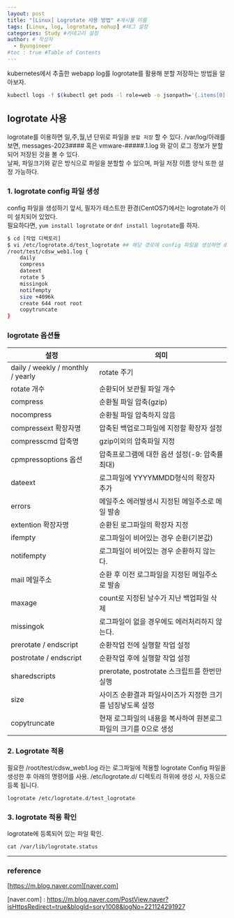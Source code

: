```yaml
---
layout: post
title: "[Linux] Logrotate 사용 방법" #게시물 이름
tags: [Linux, log, logrotate, nohup] #태그 설정
categories: Study #카테고리 설정
author: # 작성자
  - Byungineer
#toc : true #Table of Contents
---
```


kubernetes에서 추출한 webapp log를 logrotate를 활용해 분할 저장하는 방법을 알아보자.

```bash
kubectl logs -f $(kubectl get pods -l role=web -o jsonpath='{.items[0].metadata.name}')  >  $PWD/cdsw_web1.log
```   

## logrotate 사용

logrotate를 이용하면 일,주,월,년 단위로 파일을 `분할 저장` 할 수 있다. /var/log/아래를 보면, messages-2023#### 혹은 vmware-#####.1.log 와 같이 로그 정보가 분할되어 저장된 것을 볼 수 있다.   
날짜, 파일크기와 같은 방식으로 파일을 분할할 수 있으며, 파일 저장 이름 양식 또한 설정 가능하다.

### 1. logrotate config 파일 생성 

config 파일을 생성하기 앞서, 필자가 테스트한 환경(CentOS7)에서는 logrotate가 이미 설치되어 있었다.   
필요하다면, `yum install logrotate` or `dnf install logrotate`를 하자.   

```bash
$ cd [작업 디렉토리]
$ vi /etc/logrotate.d/test_logrotate ## 해당 경로에 config 파일을 생성하면 daily cron이 스크랩해서 자동 등록됩니다. 
/root/test/cdsw_web1.log {
    daily
    compress
    dateext
    rotate 5
    missingok
    notifempty
    size +4096k
    create 644 root root
    copytruncate
}
```

### logrotate 옵션들

설정    | 의미
--------------------- | ---------------------
daily / weekly / monthly / yearly |	rotate 주기
rotate 개수	|   순환되어 보관될 파일 개수
compress |	순환될 파일 압축(gzip) 
nocompress | 순환될 파일 압축하지 않음
compressext 확장자명 | 압축된 백업로그파일에 지정할 확장자 설정
compresscmd 압축명 | gzip이외의 압축파일 지정 
cpmpressoptions 옵션 | 압축프로그램에 대한 옵션 설정(-9: 압축률 최대)
dateext	| 로그파일에  YYYYMMDD형식의 확장자 추가
errors | 메일주소	에러발생시 지정된 메일주소로 메일 발송
extention 확장자명	| 순환된 로그파일의 확장자 지정
ifempty	| 로그파일이 비어있는 경우 순환(기본값)
notifempty |	로그파일이 비어있는 경우 순환하지 않는다.
mail 메일주소	| 순환 후 이전 로그파일을 지정된 메일주소로 발송
maxage	| count로 지정된 날수가 지난 백업파일 삭제
missingok	| 로그파일이 없을 경우에도 에러처리하지 않는다.
prerotate / endscript	| 순환작업 전에 실행할 작업 설정
postrotate / endscript	| 순환작업 후에 실행할 작업 설정
sharedscripts	| prerotate, postrotate 스크립트를 한번만 실행
size | 사이즈	순환결과 파일사이즈가 지정한 크기를 넘징낳도록 설정
copytruncate	| 현재 로그파일의 내용을 복사하여 원본로그 파일의 크기를 0으로 생성


### 2. Logrotate 적용

필요한 /root/test/cdsw_web1.log 라는 로그파일에 적용할 logrotate Config 파일을 생성한 후 아래의 명령어를 사용. /etc/logrotate.d/ 디렉토리 하위에 생성 시, 자동으로 등록 됩니다.   

```
logrotate /etc/logrotate.d/test_logrotate
```

### 3. logrotate 적용 확인

logrotate에 등록되어 있는 파일 확인.

```
cat /var/lib/logrotate.status
```


---
### reference

[https://m.blog.naver.com][naver.com]

[naver.com] : https://m.blog.naver.com/PostView.naver?isHttpsRedirect=true&blogId=sory1008&logNo=221124291927





